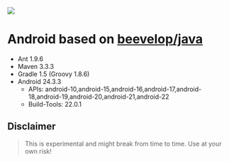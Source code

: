 [![](https://badge.imagelayers.io/beevelop/android:latest.svg)](https://imagelayers.io/?images=beevelop/android:latest 'Get your own badge on imagelayers.io')

# Android based on [beevelop/java](https://github.com/beevelop/docker-java)
- Ant 1.9.6
- Maven 3.3.3
- Gradle 1.5 (Groovy 1.8.6)
- Android 24.3.3
    + APIs: android-10,android-15,android-16,android-17,android-18,android-19,android-20,android-21,android-22
    + Build-Tools: 22.0.1

## Disclaimer
> This is experimental and might break from time to time. Use at your own risk!